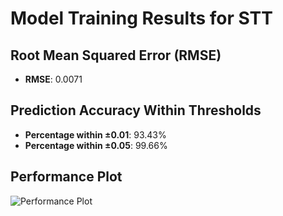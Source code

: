 # Model Training Results for STT

## Root Mean Squared Error (RMSE)
- **RMSE**: 0.0071

## Prediction Accuracy Within Thresholds
- **Percentage within ±0.01**: 93.43%
- **Percentage within ±0.05**: 99.66%

## Performance Plot
![Performance Plot](../imgs/STT.png)
